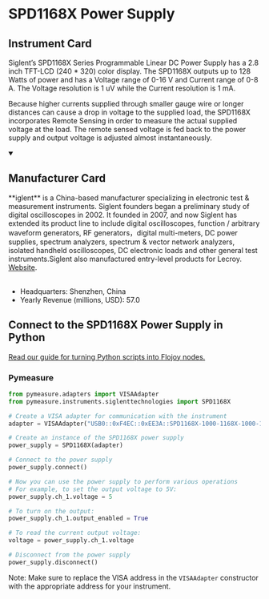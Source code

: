 
# SPD1168X Power Supply

## Instrument Card

Siglent’s SPD1168X Series Programmable Linear DC Power Supply has a 2.8 inch TFT-LCD (240 * 320) color display. The SPD1168X outputs up to 128 Watts of power and has a Voltage range of 0-16 V and Current range of 0-8 A. The Voltage resolution is 1 uV while the Current resolution is 1 mA.

Because higher currents supplied through smaller gauge wire or longer distances can cause a drop in voltage to the supplied load, the SPD1168X incorporates Remote Sensing in order to measure the actual supplied voltage at the load. The remote sensed voltage is fed back to the power supply and output voltage is adjusted almost instantaneously.

<details open>
<summary><h2>Manufacturer Card</h2></summary>
**iglent** is a China-based manufacturer specializing in electronic test & measurement instruments. Siglent founders began a preliminary study of digital oscilloscopes in 2002. It founded in 2007, and now Siglent has extended its product line to include digital oscilloscopes, function / arbitrary waveform generators, RF generators，digital multi-meters, DC power supplies, spectrum analyzers, spectrum & vector network analyzers, isolated handheld oscilloscopes, DC electronic loads and other general test instruments.Siglent also manufactured entry-level products for Lecroy. <a href=https://siglentna.com/>Website</a>.
<br><br>
<ul>
  <li>Headquarters: Shenzhen, China</li>
  <li>Yearly Revenue (millions, USD): 57.0</li>
</ul>
</details>

## Connect to the SPD1168X Power Supply in Python

[Read our guide for turning Python scripts into Flojoy nodes.](https://docs.flojoy.ai/custom-nodes/creating-custom-node/)


### Pymeasure


```python
from pymeasure.adapters import VISAAdapter
from pymeasure.instruments.siglenttechnologies import SPD1168X

# Create a VISA adapter for communication with the instrument
adapter = VISAAdapter("USB0::0xF4EC::0xEE3A::SPD1168X-1000-1168X-1000-1168XN1P1R1::INSTR")

# Create an instance of the SPD1168X power supply
power_supply = SPD1168X(adapter)

# Connect to the power supply
power_supply.connect()

# Now you can use the power supply to perform various operations
# For example, to set the output voltage to 5V:
power_supply.ch_1.voltage = 5

# To turn on the output:
power_supply.ch_1.output_enabled = True

# To read the current output voltage:
voltage = power_supply.ch_1.voltage

# Disconnect from the power supply
power_supply.disconnect()
```

Note: Make sure to replace the VISA address in the `VISAAdapter` constructor with the appropriate address for your instrument.

